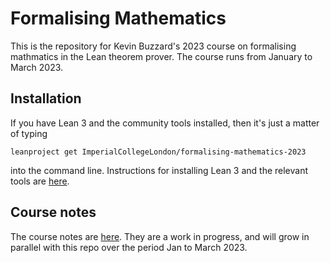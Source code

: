 # Formalising Mathematics

This is the repository for Kevin Buzzard's 2023 course on formalising mathmatics in the Lean theorem prover. The course runs from January to March 2023. 

## Installation

If you have Lean 3 and the community tools installed, then it's just a matter of typing

```
leanproject get ImperialCollegeLondon/formalising-mathematics-2023
```

into the command line. Instructions for installing Lean 3 and the relevant tools are [here](https://leanprover-community.github.io/get_started.html).

## Course notes

The course notes are [here](https://www.ma.imperial.ac.uk/~buzzard/xena/formalising-mathematics-2023/). They are a work in progress, and will grow in parallel with this repo over the period Jan to March 2023.
